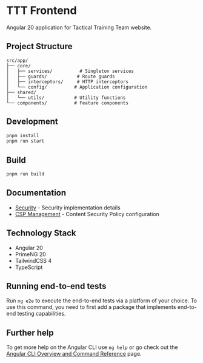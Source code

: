 # TTT Frontend

Angular 20 application for Tactical Training Team website.

## Project Structure

```
src/app/
├── core/
│   ├── services/          # Singleton services
│   ├── guards/           # Route guards
│   ├── interceptors/     # HTTP interceptors
│   └── config/          # Application configuration
├── shared/
│   └── utils/           # Utility functions
└── components/          # Feature components
```

## Development

```bash
pnpm install
pnpm run start
```

## Build

```bash
pnpm run build
```

## Documentation

- [Security](docs/security.md) - Security implementation details
- [CSP Management](docs/csp-management.md) - Content Security Policy configuration

## Technology Stack

- Angular 20
- PrimeNG 20
- TailwindCSS 4
- TypeScript

## Running end-to-end tests

Run `ng e2e` to execute the end-to-end tests via a platform of your choice. To use this command, you need to first add a package that implements end-to-end testing capabilities.

## Further help

To get more help on the Angular CLI use `ng help` or go check out the [Angular CLI Overview and Command Reference](https://angular.dev/tools/cli) page.
